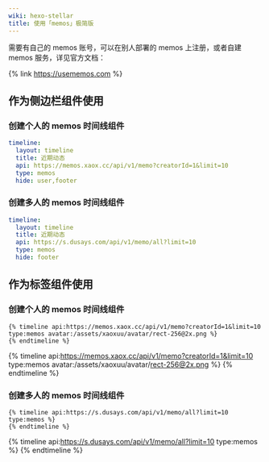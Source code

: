 ```yaml
---
wiki: hexo-stellar
title: 使用「memos」极简版
---
```


需要有自己的 memos 账号，可以在别人部署的 memos 上注册，或者自建 memos 服务，详见官方文档：

{% link https://usememos.com %}

## 作为侧边栏组件使用

### 创建个人的 memos 时间线组件

```yaml blog/source/_data/widgets.yml
timeline:
  layout: timeline
  title: 近期动态
  api: https://memos.xaox.cc/api/v1/memo?creatorId=1&limit=10
  type: memos
  hide: user,footer
```

### 创建多人的 memos 时间线组件

```yaml blog/source/_data/widgets.yml
timeline:
  layout: timeline
  title: 近期动态
  api: https://s.dusays.com/api/v1/memo/all?limit=10
  type: memos
  hide: footer
```

## 作为标签组件使用

### 创建个人的 memos 时间线组件

```
{% timeline api:https://memos.xaox.cc/api/v1/memo?creatorId=1&limit=10 type:memos avatar:/assets/xaoxuu/avatar/rect-256@2x.png %}
{% endtimeline %}
```

{% timeline api:https://memos.xaox.cc/api/v1/memo?creatorId=1&limit=10 type:memos avatar:/assets/xaoxuu/avatar/rect-256@2x.png %}
{% endtimeline %}

### 创建多人的 memos 时间线组件

```
{% timeline api:https://s.dusays.com/api/v1/memo/all?limit=10 type:memos %}
{% endtimeline %}
```

{% timeline api:https://s.dusays.com/api/v1/memo/all?limit=10 type:memos %}
{% endtimeline %}